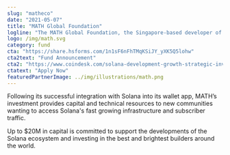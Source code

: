 ```yaml
---
slug: "matheco"
date: "2021-05-07"
title: "MATH Global Foundation"
logline: "The MATH Global Foundation, the Singapore-based developer of MathWallet, focuses on global investments and interoperable solutions that will bring relationships with over 66+ public chains to the Solana ecosystem. "
logo: /img/math.svg
category: fund
cta: "https://share.hsforms.com/1n1sF6nFhTMqKSiJY_yXK5Q5lohw"
cta2text: "Fund Announcement"
cta2: "https://www.coindesk.com/solana-development-growth-strategic-investment-funds"
ctatext: "Apply Now"
featuredPartnerImage: ../img/illustrations/math.png
---
```


Following its successful integration with Solana into its wallet app, MATH’s investment provides capital and technical resources to new communities wanting to access Solana's fast growing infrastructure and subscriber traffic.

Up to $20M in capital is committed to support the developments of the Solana ecosystem and investing in the best and brightest builders around the world.
